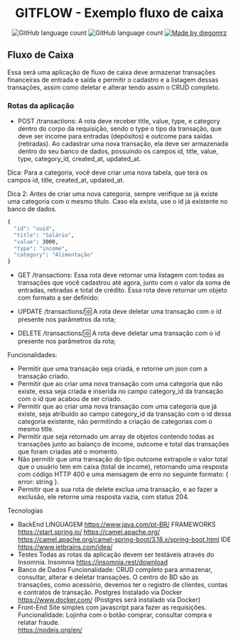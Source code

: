 <h1 align="center">
  GITFLOW - Exemplo fluxo de caixa
</h1>

<p align="center">
  
  <img alt="GitHub language count" src="https://img.shields.io/github/last-commit/diegomrz/fxcx">
  
  <img alt="GitHub language count" src="https://img.shields.io/github/languages/count/diegomrz/fxcx">

  <a href="https://www.linkedin.com/in/diegomrz/">
    <img alt="Made by diegomrz" src="https://img.shields.io/badge/linkedin-diegomrz-blue">
  </a>  
</p>

## Fluxo de Caixa
Essa será uma aplicação de fluxo de caixa deve armazenar transações financeiras de entrada e saída e permitir o cadastro e a listagem dessas transações, assim como deletar e alterar tendo assim o CRUD completo.

### Rotas da aplicação

- POST /transactions: A rota deve receber title, value, type, e category dentro do corpo da requisição, sendo o type o tipo da transação, que deve ser income para entradas (depósitos) e outcome para saídas (retiradas). Ao cadastrar uma nova transação, ela deve ser armazenada dentro do seu banco de dados, possuindo os campos id, title, value, type, category_id, created_at, updated_at.

Dica: Para a categoria, você deve criar uma nova tabela, que terá os campos id, title, created_at, updated_at.

Dica 2: Antes de criar uma nova categoria, sempre verifique se já existe uma categoria com o mesmo título. Caso ela exista, use o id já existente no banco de dados.
```bash
{
  "id": "uuid",
  "title": "Salário",
  "value": 3000,
  "type": "income",
  "category": "Alimentação"
}
```

- GET /transactions: Essa rota deve retornar uma listagem com todas as transações que você cadastrou até agora, junto com o valor da soma de entradas, retiradas e total de crédito. Essa rota deve retornar um objeto com formato a ser definido:

- UPDATE /transactions/:id: A rota deve deletar uma transação com o id presente nos parâmetros da rota;

- DELETE /transactions/:id: A rota deve deletar uma transação com o id presente nos parâmetros da rota;


Funcionalidades:
- Permitir que uma transação seja criada, e retorne um json com a transação criado.
- Permitir que ao criar uma nova transação com uma categoria que não existe, essa seja criada e inserida no campo category_id da transação com o id que acabou de ser criado.
- Permitir que ao criar uma nova transação com uma categoria que já existe, seja atribuído ao campo category_id da transação com o id dessa categoria existente, não permitindo a criação de categorias com o mesmo title.
- Permitir que seja retornado um array de objetos contendo todas as transações junto ao balanço de income, outcome e total das transações que foram criadas até o momento.
- Não permitir que uma transação do tipo outcome extrapole o valor total que o usuário tem em caixa (total de income), retornando uma resposta com código HTTP 400 e uma mensagem de erro no seguinte formato: { error: string }.
- Permitir que a sua rota de delete exclua uma transação, e ao fazer a exclusão, ele retorne uma resposta vazia, com status 204.


Tecnologias
- BackEnd
LINGUAGEM
https://www.java.com/pt-BR/
FRAMEWORKS
https://start.spring.io/
https://camel.apache.org/
https://camel.apache.org/camel-spring-boot/3.18.x/spring-boot.html
IDE
https://www.jetbrains.com/idea/
- Testes
Todas as rotas da aplicação devem ser testáveis através do Insomnia.
Insomnia
https://insomnia.rest/download
- Banco de Dados
Funcionalidade:
CRUD completo para armazenar, consultar, alterar e deletar transações.
O centro do BD são as transações, como acessório, devemos ter o registro de clientes, contas e contratos de transação.
Postgres Instalado via Docker
https://www.docker.com/
(Postgres será instalado via Docker)
- Front-End
Site simples com javascript para fazer as requisições.
Funcionalidade:
Lojinha com o botão comprar, consultar compra e relatar fraude.  
https://nodejs.org/en/
